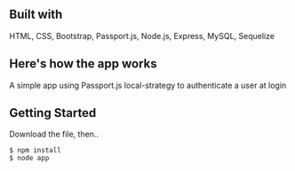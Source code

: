 ## Built with
HTML, CSS, Bootstrap, Passport.js, Node.js, Express, MySQL, Sequelize

## Here's how the app works
A simple app using Passport.js local-strategy to authenticate a user at login

## Getting Started
Download the file, then..

```
$ npm install 
$ node app
```


